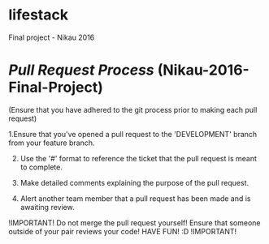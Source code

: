 # lifestack

Final project - Nikau 2016


# *Pull Request Process* (Nikau-2016-Final-Project)

(Ensure that you have adhered to the git process prior to making each pull request)

1.Ensure that you've opened a pull request to the 'DEVELOPMENT' branch from your feature branch.

2. Use the '#<n>' format to reference the ticket that the pull request is meant to complete.

3. Make detailed comments explaining the purpose of the pull request.

4. Alert another team member that a pull request has been made and is awaiting review.

!IMPORTANT!
  Do not merge the pull request yourself!
  Ensure that someone outside of your pair reviews your code!
  HAVE FUN! :D
!IMPORTANT!
